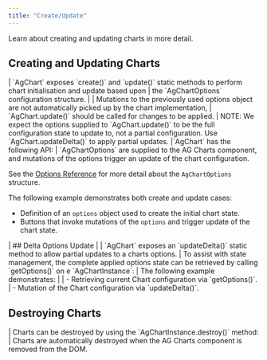 ```yaml
---
title: "Create/Update"
---
```


Learn about creating and updating charts in more detail.

## Creating and Updating Charts

<framework-specific-section frameworks="javascript">
| `AgChart` exposes `create()` and `update()` static methods to perform chart initialisation and update based upon
| the `AgChartOptions` configuration structure.
| 
| Mutations to the previously used options object are not automatically picked up by the chart implementation,
| `AgChart.update()` should be called for changes to be applied.
|
</framework-specific-section>

<framework-specific-section frameworks="javascript">
<note>
NOTE: We expect the options supplied to `AgChart.update()` to be the full configuration state to update
to, not a partial configuration. Use `AgChart.updateDelta()` to apply partial updates.
</note>
</framework-specific-section>

<framework-specific-section frameworks="javascript">
|`AgChart` has the following API:
</framework-specific-section>

<framework-specific-section frameworks="javascript">
<api-documentation source='charts-api/doc-interfaces.AUTO.json' section="AgChart" names='["create", "update"]' config='{ "showSnippets": false, "lookupRoot": "charts-api", "suppressTypes": ["AgChartInstance", "AgChartOptions", "DeepPartial"] }'></api-documentation>
</framework-specific-section>

<framework-specific-section frameworks="frameworks">
| `AgChartOptions` are supplied to the AG Charts component, and mutations of the options trigger an update of the chart configuration.
</framework-specific-section>

See the [Options Reference](/charts-api/) for more detail about the `AgChartOptions` structure.

The following example demonstrates both create and update cases:

- Definition of an `options` object used to create the initial chart state.
- Buttons that invoke mutations of the `options` and trigger update of the chart state.

<chart-example title='Create and Update with AgChartOptions' name='create-update' type='generated'></chart-example>

<framework-specific-section frameworks="javascript">
| ## Delta Options Update
|
| `AgChart` exposes an `updateDelta()` static method to allow partial updates to a charts options.
</framework-specific-section>
<framework-specific-section frameworks="javascript">
<api-documentation source='charts-api/doc-interfaces.AUTO.json' section="AgChart" names='["updateDelta"]' config='{ "showSnippets": false, "lookupRoot": "charts-api", "suppressTypes": ["AgChartInstance", "AgChartOptions", "DeepPartial"] }'></api-documentation>
</framework-specific-section>
<framework-specific-section frameworks="javascript">
| To assist with state management, the complete applied options state can be retrieved by calling `getOptions()` on
e `AgChartInstance`:
</framework-specific-section>
<framework-specific-section frameworks="javascript">
<api-documentation source='charts-api/doc-interfaces.AUTO.json' section="AgChartInstance" names='["getOptions"]' config='{ "showSnippets": false, "lookupRoot": "charts-api", "suppressTypes": ["AgChartInstance", "AgChartOptions", "DeepPartial"] }'></api-documentation>
</framework-specific-section>
<framework-specific-section frameworks="javascript">
| The following example demonstrates:
| 
| - Retrieving current Chart configuration via `getOptions()`.
| - Mutation of the Chart configuration via `updateDelta()`.
</framework-specific-section>
<framework-specific-section frameworks="javascript">
<chart-example title='Update with Partial AgChartOptions' name='update-partial' type='typescript'></chart-example>
<api-documentation source='charts-api/doc-interfaces.AUTO.json' section="AgChart" names='["updateDelta"]' config='{ "showSnippets": false, "lookupRoot": "charts-api", "suppressTypes": ["AgChartInstance", "AgChartOptions", "DeepPartial"] }'></api-documentation>
</framework-specific-section>
</framework-specific-section>

## Destroying Charts

<framework-specific-section frameworks="javascript">
| Charts can be destroyed by using the `AgChartInstance.destroy()` method:
</framework-specific-section>
<framework-specific-section frameworks="javascript">
<api-documentation source='charts-api/doc-interfaces.AUTO.json' section="AgChartInstance" names='["destroy"]' config='{ "showSnippets": false, "lookupRoot": "charts-api", "suppressTypes": ["AgChartInstance", "AgChartOptions", "DeepPartial"] }'></api-documentation>
</framework-specific-section>

<framework-specific-section frameworks="frameworks">
| Charts are automatically destroyed when the AG Charts component is removed from the DOM.
</framework-specific-section>
